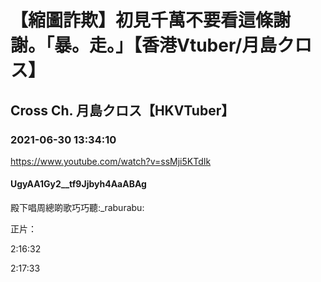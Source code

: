 # 【縮圖詐欺】初見千萬不要看這條謝謝。「暴。走。」【香港Vtuber/月島クロス】

## Cross Ch. 月島クロス【HKVTuber】

### 2021-06-30 13:34:10

https://www.youtube.com/watch?v=ssMji5KTdIk

#### UgyAA1Gy2__tf9Jjbyh4AaABAg

殿下唱周總啲歌巧巧聽:_raburabu:





正片： 

2:16:32

2:17:33

